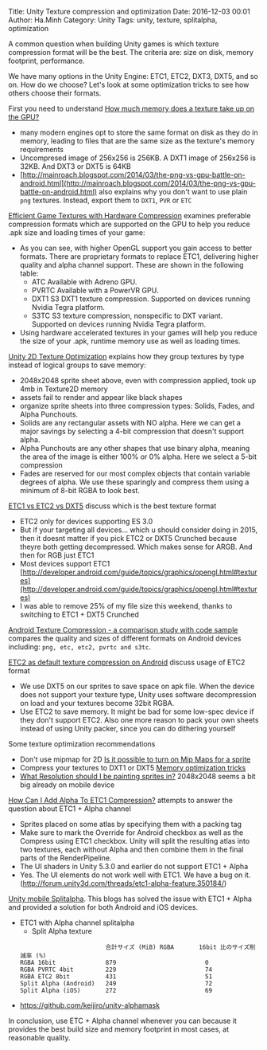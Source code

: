Title: Unity Texture compression and optimization
Date: 2016-12-03 00:01
Author: Ha.Minh
Category: Unity
Tags: unity, texture, splitalpha, optimization

A common question when building Unity games is which texture compression format will be the best. The criteria are: size on disk, memory footprint, performance.

We have many options in the Unity Engine: ETC1, ETC2, DXT3, DXT5, and so on. How do we choose? Let's look at some optimization tricks to see how others choose their formats.

First you need to understand [How much memory does a texture take up on the GPU?](http://gamedev.stackexchange.com/questions/5171/how-much-memory-does-a-texture-take-up-on-the-gpu)

* many modern engines opt to store the same format on disk as they do in memory, leading to files that are the same size as the texture's memory requirements
* Uncompresed image of 256x256 is 256KB. A DXT1 image of 256x256 is 32KB. And DXT3 or DXT5 is 64KB
* [http://mainroach.blogspot.com/2014/03/the-png-vs-gpu-battle-on-android.html](http://mainroach.blogspot.com/2014/03/the-png-vs-gpu-battle-on-android.html) also explains why you don't want to use plain `png` textures. Instead, export them to `DXT1`, `PVR` or `ETC`

[Efficient Game Textures with Hardware Compression](https://web.archive.org/web/20160826092252/http://android-developers.blogspot.com/2015/01/efficient-game-textures-with-hardware.html) examines preferable compression formats which are supported on the GPU to help you reduce .apk size and loading times of your game:

* As you can see, with higher OpenGL support you gain access to better formats. There are proprietary formats to replace ETC1, delivering higher quality and alpha channel support. These are shown in the following table:
    * ATC	Available with Adreno GPU.
    * PVRTC	Available with a PowerVR GPU.
    * DXT1	S3 DXT1 texture compression. Supported on devices running Nvidia Tegra platform.
    * S3TC	S3 texture compression, nonspecific to DXT variant. Supported on devices running Nvidia Tegra platform.
* Using hardware accelerated textures in your games will help you reduce the size of your .apk, runtime memory use as well as loading times.

[Unity 2D Texture Optimization](https://web.archive.org/web/20160507141202/http://biobeasts.artix.com/unity-2d-texture-optimization/) explains how they group textures by type instead of logical groups to save memory:

* 2048x2048 sprite sheet above, even with compression applied, took up 4mb in Texture2D memory
* assets fail to render and appear like black shapes
* organize sprite sheets into three compression types: Solids, Fades, and Alpha Punchouts.
* Solids are any rectangular assets with NO alpha. Here we can get a major savings by selecting a 4-bit compression that doesn't support alpha.
* Alpha Punchouts are any other shapes that use binary alpha, meaning the area of the image is either 100% or 0% alpha. Here we select a 5-bit compression
* Fades are reserved for our most complex objects that contain variable degrees of alpha. We use these sparingly and compress them using a minimum of 8-bit RGBA to look best.

[ETC1 vs ETC2 vs DXT5](https://web.archive.org/web/20160513225925/http://forum.unity3d.com/threads/etc1-vs-etc2-texture-compression.219842/) discuss which is the best texture format

* ETC2 only for devices supporting ES 3.0
* But if your targeting all devices... which u should consider doing in 2015, then it doesnt matter if you pick ETC2 or DXT5 Crunched because theyre both getting decompressed. Which makes sense for ARGB. And then for RGB just ETC1
* Most devices support ETC1 [http://developer.android.com/guide/topics/graphics/opengl.html#textures](http://developer.android.com/guide/topics/graphics/opengl.html#textures)
* I was able to remove 25% of my file size this weekend, thanks to switching to ETC1 + DXT5 Crunched


[Android Texture Compression - a comparison study with code sample](https://web.archive.org/web/20150610061237/https://software.intel.com/en-us/articles/android-texture-compression-a-comparison-study-with-code-sample) compares the quality and sizes of different formats on Android devices including: `png, etc, etc2, pvrtc and s3tc`.

[ETC2 as default texture compression on Android](https://web.archive.org/web/20160513225136/http://forum.unity3d.com/threads/etc2-as-default-texture-compression-on-android.348582/) discuss usage of ETC2 format

* We use DXT5 on our sprites to save space on apk file. When the device does not support your texture type, Unity uses software decompression on load and your textures become 32bit RGBA.
* Use ETC2 to save memory. It might be bad for some low-spec device if they don't support ETC2. Also one more reason to pack your own sheets instead of using Unity packer, since you can do dithering yourself

Some texture optimization recommendations

* Don't use mipmap for 2D [Is it possible to turn on Mip Maps for a sprite](https://web.archive.org/web/20160422114629/http://forum.unity3d.com/threads/is-it-possible-to-turn-on-mip-maps-for-a-sprite.219054/)
* Compress your textures to DXT1 or DXT5 [Memory optimization tricks](https://web.archive.org/web/20160428065248/http://forum.unity3d.com/threads/tips-and-tricks-make-sure-to-profile-your-phone-apps-memory-usage.202952/)
* [What Resolution should I be painting sprites in?](https://web.archive.org/web/20160520084556/http://forum.unity3d.com/threads/what-resolution-should-i-be-painting-sprites-in.225845/) 2048x2048 seems a bit big already on mobile device


[How Can I Add Alpha To ETC1 Compression?](https://support.unity3d.com/hc/en-us/articles/207051116-How-can-I-add-Alpha-to-ETC1-Compression-) attempts to answer the question about ETC1 + Alpha channel

* Sprites placed on some atlas by specifying them with a packing tag
* Make sure to mark the Override for Android checkbox as well as the Compress using ETC1 checkbox. Unity will split the resulting atlas into two textures, each without Alpha and then combine them in the final parts of the RenderPipeline.
* The UI shaders in Unity 5.3.0 and earlier do not support ETC1 + Alpha
* Yes. The UI elements do not work well with ETC1. We have a bug on it. (http://forum.unity3d.com/threads/etc1-alpha-feature.350184/)


[Unity mobile Splitalpha](https://web.archive.org/web/20160726041743/http://developers.mobage.jp/blog/texture-compression). This blogs has solved the issue with ETC1 + Alpha and provided a solution for both Android and iOS devices.

* ETC1 with Alpha channel splitalpha
    * Split Alpha texture
    ```
                            合計サイズ (MiB) RGBA       16bit 比のサイズ削減率 (%)
    RGBA 16bit	            879	                        0
    RGBA PVRTC 4bit	        229	                        74
    RGBA ETC2 8bit	        431	                        51
    Split Alpha (Android)	249	                        72
    Split Alpha (iOS)	    272	                        69
    ```
* https://github.com/keijiro/unity-alphamask

In conclusion, use ETC + Alpha channel whenever you can because it provides the best build size and memory footprint in most cases, at reasonable quality.
